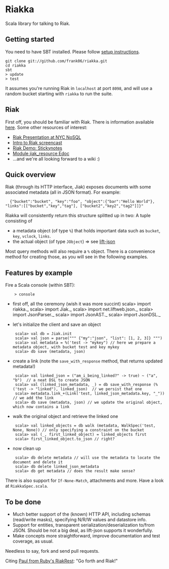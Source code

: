 Riakka
======

Scala library for talking to Riak.

Getting started
---------------

You need to have SBT installed. Please follow [setup instructions](http://code.google.com/p/simple-build-tool/wiki/Setup).

    git clone git://github.com/frank06/riakka.git
    cd riakka
    sbt
    > update
    > test

It assumes you're running Riak in `localhost` at port `8098`, and will use a random bucket starting with `riakka` to run the suite.

Riak
----

First off, you should be familiar with Riak. There is information available [here](http://riak.basho.com).
Some other resources of interest:
  - [Riak Presentation at NYC NoSQL](http://riak.basho.com/nyc-nosql/)
  - [Intro to Riak screencast](http://videocodechat.com/post/219711761/intro-to-riak-with-bryan-fink)
  - [Riak Demo: Stickynotes](http://blog.beerriot.com/2009/08/17/riak-demo-stickynotes/)
  - [Module jiak_resource Edoc](http://riak.basho.com/edoc/jiak_resource.html)
  - ...and we're all looking forward to a wiki :)

Quick overview
--------------

Riak (through its HTTP interface, Jiak) exposes documents with some associated metadata (all in JSON format). For example:

      {"bucket":"bucket", "key":"foo", "object":{"bar":"Hello World"}, "links":[["bucket","key","tag"], ["bucket2","key2","tag2"]]}"

Riakka will consistently return this structure splitted up in two: A tuple consisting of
 - a metadata object (of type `%`) that holds important data such as `bucket`, `key`, `vclock`, `links`.
 - the actual object (of type `JObject`) => see [lift-json](http://github.com/dpp/liftweb/blob/master/lift-base/lift-json)

Most query methods will also require a `%` object. There is a convenience method for creating those, as you will see in the following examples.

Features by example
-------------------

Fire a Scala console (within SBT):

        > console

 - first off, all the ceremony (wish it was more succint)
        scala> import riakka._
        scala> import Jiak._
        scala> import net.liftweb.json._
        scala> import JsonParser._
        scala> import JsonAST._
        scala> import JsonDSL._

 - let's initialize the client and save an object

        scala> val db = Jiak.init
        scala> val json = parse(""" {"my":"json", "list": [1, 2, 3]} """)
        scala> val metadata = %('test -> "mykey") // here we prepare a metadata object, with bucket test and key mykey
        scala> db save (metadata, json)

 - create a link (note the `save_with_response` method, that returns updated metadata!)

        scala> val linked_json = ("am_i_being_linked?" -> true) ~ ("a", "b")  // a neat DSL to create JSON
        scala> val (linked_json_metadata, _) = db save_with_response (%('test -> "linked"), linked_json)  // we persist that one
        scala> metadata.link_+(Link('test, linked_json_metadata.key, "_"))  // we add the link
        scala> db save (metadata, json) // we update the original object, which now contains a link

 - walk the original object and retrieve the linked one

        scala> val linked_objects = db walk (metadata, WalkSpec('test, None, None)) // only specifying a constraint on the bucket
        scala> val (_, first_linked_object) = linked_objects first
        scala> first_linked_object.to_json // right?

 - now clean up

        scala> db delete metadata // will use the metadata to locate the document and delete it
        scala> db delete linked_json_metadata
        scala> db get metadata // does the result make sense?

There is also support for `If-None-Match`, attachments and more. Have a look at `RiakkaSpec.scala`.

To be done
----------

 - Much better support of the (known) HTTP API, including schemas (read/write masks), specifying N/R/W values and datastore info.
 - Support for entities, transparent serialization/deserialization to/from JSON. Should be not a big deal, as lift-json supports it wonderfully.
 - Make concepts more straightforward, improve documentation and test coverage, as usual.

Needless to say, fork and send pull requests.

Citing [Paul from Ruby's RiakRest](http://github.com/wcpr/riakrest): "Go forth and Riak!"